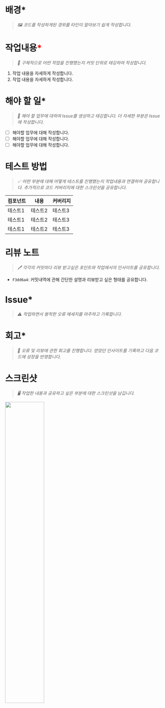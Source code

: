 # 배경*
> *🖼 코드를 작성하게된 경위를 타인이 알아보기 쉽게 작성합니다.*

# 작업내용<span style="color:red">*</span>
> *📃 구체적으로 어떤 작업을 진행했는지 커밋 단위로 태깅하여 작성합니다.*
1. 작업 내용을 자세하게 작성합니다.
2. 작업 내용을 자세하게 작성합니다.

# 해야 할 일*
> *📍 해야 할 업무에 대하여 Issue를 생성하고 태깅합니다. 더 자세한 부분은 Issue에 작성합니다.*
- [ ] 해야할 업무에 대해 작성합니다.
- [ ] 해야할 업무에 대해 작성합니다.
- [ ] 해야할 업무에 대해 작성합니다.

# 테스트 방법 
> *✅ 어떤 부분에 대해 어떻게 테스트를 진행했는지 작업내용과 연결하여 공유합니다. 추가적으로 코드 커버리지에 대한 스크린샷을 공유합니다.*

|컴포넌트|내용|커버리지|
|------|---|---|
|테스트1|테스트2|테스트3|
|테스트1|테스트2|테스트3|
|테스트1|테스트2|테스트3|

# 리뷰 노트
> *🖊 각각의 커밋마다 리뷰 받고싶은 포인트와 작업에서의 인사이트를 공유합니다.*

- `F3dd6a4`: 커밋내역에 관해 간단한 설명과 리뷰받고 싶은 형태를 공유합니다.

# Issue*
> *⚠️ 작업하면서 봉착한 오류 메세지를 마주하고 기록합니다.*

# 회고*
> *🙏 오류 및 리뷰에 관한 회고를 진행합니다. 얻었던 인사이트를 기록하고 다음 코드에 성장을 반영합니다.*

# 스크린샷
> *🖥 작업한 내용과 공유하고 싶은 부분에 대한 스크린샷을 남깁니다.*
<img src = "https://i.pinimg.com/564x/e6/fd/b9/e6fdb950170cb815a86d0cda55085a6e.jpg" width="50%" height="50%">
